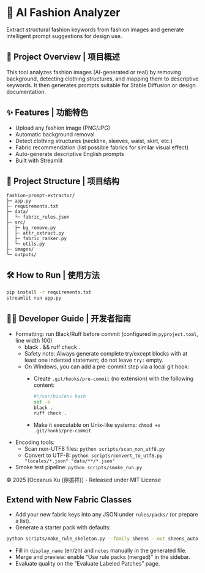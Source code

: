 # 👗 AI Fashion Analyzer
Extract structural fashion keywords from fashion images and generate intelligent prompt suggestions for design use.

## 🌟 Project Overview | 项目概述
This tool analyzes fashion images (AI-generated or real) by removing background, detecting clothing structures, 
and mapping them to descriptive keywords. It then generates prompts suitable for Stable Diffusion or design documentation.

## ✨ Features | 功能特色
- Upload any fashion image (PNG/JPG)
- Automatic background removal
- Detect clothing structures (neckline, sleeves, waist, skirt, etc.)
- Fabric recommendation (list possible fabrics for similar visual effect)
- Auto-generate descriptive English prompts
- Built with Streamlit

## 📂 Project Structure | 项目结构
```text
fashion-prompt-extractor/
├─ app.py
├─ requirements.txt
├─ data/
│  └─ fabric_rules.json
├─ src/
│  ├─ bg_remove.py
│  ├─ attr_extract.py
│  ├─ fabric_ranker.py
│  └─ utils.py
├─ images/
└─ outputs/
```

## 🛠️ How to Run | 使用方法
```bash
pip install -r requirements.txt
streamlit run app.py
```

## 👨‍💻 Developer Guide | 开发者指南
- Formatting: run Black/Ruff before commit (configured in `pyproject.toml`, line width 100)
  - black . && ruff check .
  - Safety note: Always generate complete try/except blocks with at least one indented statement; do not leave `try:` empty.
  - On Windows, you can add a pre-commit step via a local git hook:
    - Create `.git/hooks/pre-commit` (no extension) with the following content:
      
      ```bash
      #!/usr/bin/env bash
      set -e
      black .
      ruff check .
      ```
      
    - Make it executable on Unix-like systems: `chmod +x .git/hooks/pre-commit`
- Encoding tools:
  - Scan non-UTF8 files: `python scripts/scan_non_utf8.py`
  - Convert to UTF-8: `python scripts/convert_to_utf8.py "locales/*.json" "data/**/*.json"`
 - Smoke test pipeline: `python scripts/smoke_run.py`

© 2025 [Oceanus Xu (徐振祥)] - Released under MIT License

## Extend with New Fabric Classes

- Add your new fabric keys into any JSON under `rules/packs/` (or prepare a list).
- Generate a starter pack with defaults:

```bash
python scripts/make_rule_skeleton.py --family sheens --out sheens_auto.json
```

- Fill in `display_name` (en/zh) and `notes` manually in the generated file.
- Merge and preview: enable “Use rule packs (merged)” in the sidebar.
- Evaluate quality on the “Evaluate Labeled Patches” page.

